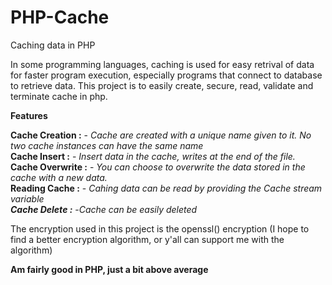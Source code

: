 # PHP-Cache
Caching data in PHP

In some programming languages, caching is used for easy retrival of data for faster program execution, especially programs that connect to database to retrieve data. This project is to easily create, secure, read, validate and terminate cache in php.

**Features**

**Cache Creation :** - _Cache are created with a unique name given to it. No two cache instances can have the same name_<br>
**Cache Insert :** - _Insert data in the cache, writes at the end of the file._<br>
**Cache Overwrite :** - _You can choose to overwrite the data stored in the cache with a new data._<br>
**Reading Cache :** - _Cahing data can be read by providing the Cache stream variable<br>
**Cache Delete :**_ -_Cache can be easily deleted_<br>


The encryption used in this project is the openssl() encryption (I hope to find a better encryption algorithm, or y'all can support me with the algorithm)

**Am fairly good in PHP, just a bit above average**

